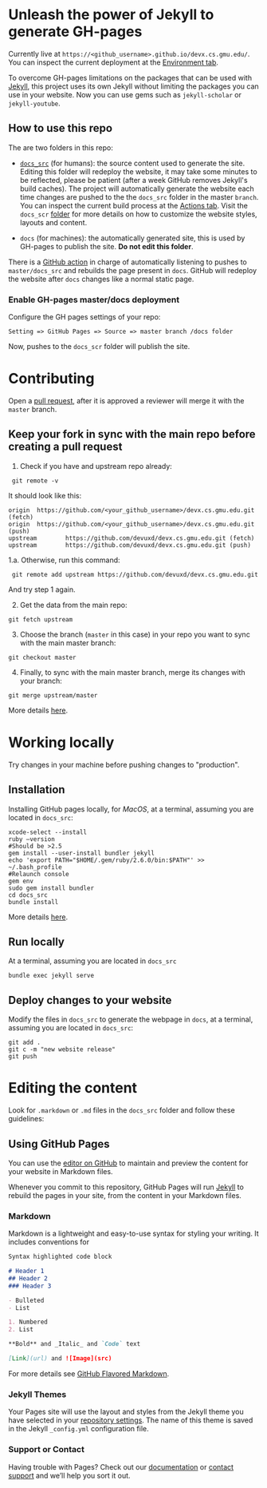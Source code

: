 # Unleash the power of Jekyll to generate GH-pages
Currently live at `https://<github_username>.github.io/devx.cs.gmu.edu/`.  You can inspect the current deployment at the [Environment tab](../../deployments/).

To overcome GH-pages limitations on the packages that can be used with [Jekyll](https://pages.github.com/versions/), this project uses its own Jekyll without limiting the packages you can use in your website. Now you can use gems such as `jekyll-scholar` or `jekyll-youtube`.

## How to use this repo
The are two folders in this repo:
- [`docs_src`](docs_src) (for humans): the source content used to generate the site. Editing this folder will redeploy the website, it may take some minutes to be reflected, please be patient (after a week GitHub removes Jekyll's build caches). The project will automatically generate the website each time changes are pushed to the the `docs_src` folder in the master `branch`. You can inspect the current build process at the [Actions tab](../../actions/). Visit the `docs_scr` [folder](docs_src) for more details on how to customize the website styles, layouts and content.

- `docs` (for machines): the automatically generated site, this is used by GH-pages to publish the site. **Do not edit this folder**.
 
There is a [GitHub action](.github/workflows/deploy_docs.yml) in charge of automatically listening to pushes to `master/docs_src` and rebuilds the page present in `docs`. GitHub will redeploy the website after `docs` changes like a normal static page.

### Enable GH-pages master/docs deployment
Configure the GH pages settings of your repo:
```
Setting => GitHub Pages => Source => master branch /docs folder
```
Now, pushes to the `docs_scr` folder will publish the site.

# Contributing
Open a [pull request](../../pulls), after it is approved a reviewer will merge it with the `master` branch.

## Keep your fork in sync with the main repo before creating a pull request
 1. Check if you have and upstream repo already:
 ```ShellSession
  git remote -v
 ```
 It should look like this:
```ShellSession
origin  https://github.com/<your_github_username>/devx.cs.gmu.edu.git (fetch)
origin  https://github.com/<your_github_username>/devx.cs.gmu.edu.git (push)
upstream        https://github.com/devuxd/devx.cs.gmu.edu.git (fetch)
upstream        https://github.com/devuxd/devx.cs.gmu.edu.git (push)
```
 1.a. Otherwise, run this command:
```ShellSession
 git remote add upstream https://github.com/devuxd/devx.cs.gmu.edu.git
```
 And try step 1 again.
 
 2. Get the data from the main repo:
 ```ShellSession
 git fetch upstream
```
 3. Choose the branch (`master` in this case) in your repo you want to sync with the main master branch:
 ```ShellSession
 git checkout master
 ```
 4. Finally, to sync with the main master branch, merge its changes with your branch:
 ```ShellSession
 git merge upstream/master
```


 More details [here](https://help.github.com/en/github/collaborating-with-issues-and-pull-requests/syncing-a-fork).

# Working locally
Try changes in your machine before pushing changes to "production".

## Installation
Installing GitHub pages locally, for  *MacOS*,
 at a terminal, assuming you are located in `docs_src`: 
```ShellSession
xcode-select --install
ruby —version
#Should be >2.5
gem install --user-install bundler jekyll
echo 'export PATH="$HOME/.gem/ruby/2.6.0/bin:$PATH"' >> ~/.bash_profile
#Relaunch console
gem env
sudo gem install bundler
cd docs_src
bundle install
```
More details [here](https://jekyllrb.com/docs/installation/macos/).

## Run locally
At a terminal, assuming you are located in `docs_src`
```ShellSession
bundle exec jekyll serve
```

## Deploy changes to your website
Modify the files in `docs_src` to generate the webpage in `docs`,
 at a terminal, assuming you are located in `docs_src`:
```ShellSession
git add .
git c -m "new website release"
git push
```
# Editing the content
Look for `.markdown` or `.md` files in the `docs_src` folder and follow these guidelines:

## Using GitHub Pages

You can use the [editor on GitHub](https://help.github.com/en/github/managing-files-in-a-repository/editing-files-in-your-repository) to maintain and preview the content for your website in Markdown files.

Whenever you commit to this repository, GitHub Pages will run [Jekyll](https://jekyllrb.com/) to rebuild the pages in your site, from the content in your Markdown files.

### Markdown

Markdown is a lightweight and easy-to-use syntax for styling your writing. It includes conventions for

```markdown
Syntax highlighted code block

# Header 1
## Header 2
### Header 3

- Bulleted
- List

1. Numbered
2. List

**Bold** and _Italic_ and `Code` text

[Link](url) and ![Image](src)
```

For more details see [GitHub Flavored Markdown](https://guides.github.com/features/mastering-markdown/).

### Jekyll Themes

Your Pages site will use the layout and styles from the Jekyll theme you have selected in your [repository settings](../../settings). The name of this theme is saved in the Jekyll `_config.yml` configuration file.

### Support or Contact

Having trouble with Pages? Check out our [documentation](https://help.github.com/categories/github-pages-basics/) or [contact support](https://github.com/contact) and we’ll help you sort it out.
